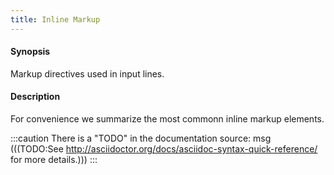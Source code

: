 ```yaml
---
title: Inline Markup
---
```


#### Synopsis

Markup directives used in input lines.

#### Description

For convenience we summarize the most commonn inline markup elements.

:::caution
There is a "TODO" in the documentation source:
msg
(((TODO:See http://asciidoctor.org/docs/asciidoc-syntax-quick-reference/ for more details.)))
:::

